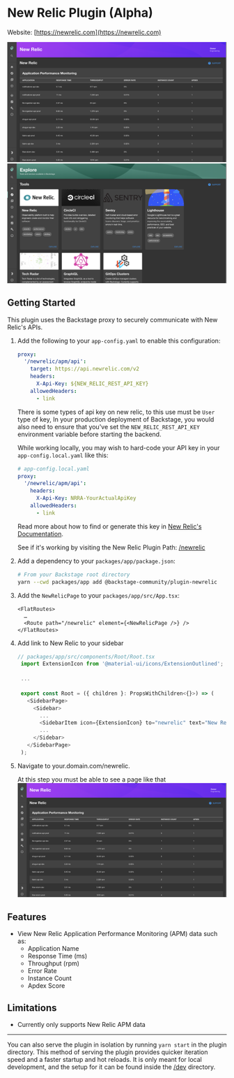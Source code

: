 # New Relic Plugin (Alpha)

Website: [https://newrelic.com](https://newrelic.com)

<img src="./src/assets/img/newrelic-plugin-apm.png" alt="New Relic Plugin APM" />
<img src="./src/assets/img/newrelic-plugin-tools.png" alt="New Relic Plugin Tools" />

## Getting Started

This plugin uses the Backstage proxy to securely communicate with New Relic's
APIs.

1.  Add the following to your `app-config.yaml` to enable this configuration:

    ```yaml
    proxy:
      '/newrelic/apm/api':
        target: https://api.newrelic.com/v2
        headers:
          X-Api-Key: ${NEW_RELIC_REST_API_KEY}
        allowedHeaders:
          - link
    ```

    There is some types of api key on new relic, to this use must be `User` type of key, In your production deployment of Backstage, you would also need to ensure that
    you've set the `NEW_RELIC_REST_API_KEY` environment variable before starting
    the backend.

    While working locally, you may wish to hard-code your API key in your
    `app-config.local.yaml` like this:

    ```yaml
    # app-config.local.yaml
    proxy:
      '/newrelic/apm/api':
        headers:
          X-Api-Key: NRRA-YourActualApiKey
        allowedHeaders:
          - link
    ```

    Read more about how to find or generate this key in
    [New Relic's Documentation](https://docs.newrelic.com/docs/apis/get-started/intro-apis/types-new-relic-api-keys#rest-api-key).

    See if it's working by visiting the New Relic Plugin Path:
    [/newrelic](http://localhost:3000/newrelic)

2.  Add a dependency to your `packages/app/package.json`:
    ```sh
    # From your Backstage root directory
    yarn --cwd packages/app add @backstage-community/plugin-newrelic
    ```
3.  Add the `NewRelicPage` to your `packages/app/src/App.tsx`:

    ```tsx
    <FlatRoutes>
      …
      <Route path="/newrelic" element={<NewRelicPage />} />
    </FlatRoutes>
    ```

4.  Add link to New Relic to your sidebar

    ```typescript
    // packages/app/src/components/Root/Root.tsx
     import ExtensionIcon from '@material-ui/icons/ExtensionOutlined';

     ...

     export const Root = ({ children }: PropsWithChildren<{}>) => (
       <SidebarPage>
         <Sidebar>
           ...
           <SidebarItem icon={ExtensionIcon} to="newrelic" text="New Relic" />
           ...
         </Sidebar>
       </SidebarPage>
     );

    ```

5.  Navigate to your.domain.com/newrelic.

    At this step you must be able to see a page like that
    <img src="./src/assets/img/newrelic-plugin-apm.png" alt="New Relic Plugin APM" />

## Features

- View New Relic Application Performance Monitoring (APM) data such as:
  - Application Name
  - Response Time (ms)
  - Throughput (rpm)
  - Error Rate
  - Instance Count
  - Apdex Score

## Limitations

- Currently only supports New Relic APM data

---

You can also serve the plugin in isolation by running `yarn start` in the plugin directory.
This method of serving the plugin provides quicker iteration speed and a faster startup and hot reloads.
It is only meant for local development, and the setup for it can be found inside the [/dev](./dev) directory.
